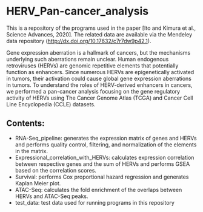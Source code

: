 # HERV_Pan-cancer_analysis

This is a repository of the programs used in the paper [Ito and Kimura et al., Science Advances, 2020].
The related data are available via the Mendeley data repository (http://dx.doi.org/10.17632/c7r7dw9p42.1).

Gene expression aberration is a hallmark of cancers, but the mechanisms underlying such aberrations remain unclear. Human endogenous retroviruses (HERVs) are genomic repetitive elements that potentially function as enhancers. Since numerous HERVs are epigenetically activated in tumors, their activation could cause global gene expression aberrations in tumors. To understand the roles of HERV-derived enhancers in cancers, we performed a pan-cancer analysis focusing on the gene regulatory activity of HERVs using The Cancer Genome Atlas (TCGA) and Cancer Cell Line Encyclopedia (CCLE) datasets.

## Contents: 
* RNA-Seq_pipeline: generates the expression matrix of genes and HERVs and performs quality control, filtering, and normalization of the elements in the matrix.
* Expressional_correlation_with_HERVs: calculates expression correlation between respective genes and the sum of HERVs and performs GSEA based on the correlation scores.
* Survival: performs Cox proportional hazard regression and generates Kaplan Meier plot.
* ATAC-Seq: calculates the fold enrichment of the overlaps between HERVs and ATAC-Seq peaks.
* test_data: test data used for running programs in this repository
